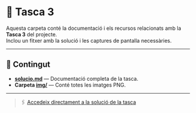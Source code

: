 # 🧩 Tasca 3

Aquesta carpeta conté la documentació i els recursos relacionats amb la **Tasca 3** del projecte.  
Inclou un fitxer amb la solució i les captures de pantalla necessàries.

---

## 📄 Contingut

- **[solucio.md](./solucio.md)** — Documentació completa de la tasca.
- **Carpeta [img/](./img/)** — Conté totes les imatges PNG.

---

> 🖇️ [Accedeix directament a la solució de la tasca](./solucio.md)

